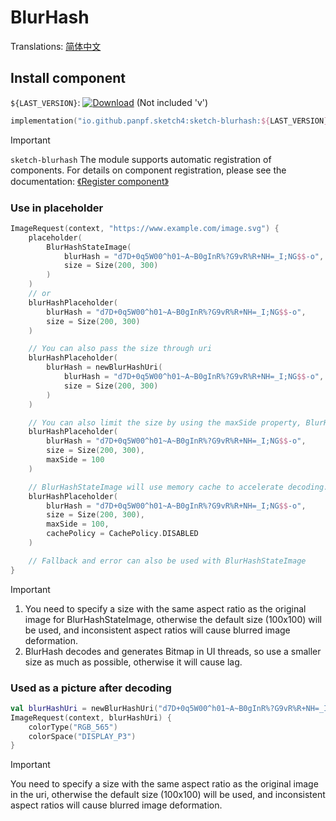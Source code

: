 # BlurHash

Translations: [简体中文](blurhash.zh.md)

## Install component

`${LAST_VERSION}`: [![Download][version_icon]][version_link] (Not included 'v')

```kotlin
implementation("io.github.panpf.sketch4:sketch-blurhash:${LAST_VERSION}")
```

> [!IMPORTANT]
> `sketch-blurhash` The module supports automatic registration of components. For details
> on component registration, please see the
> documentation: [《Register component》](register_component.md)

### Use in placeholder

```kotlin
ImageRequest(context, "https://www.example.com/image.svg") {
    placeholder(
        BlurHashStateImage(
            blurHash = "d7D+0q5W00^h01~A~B0gInR%?G9vR%R+NH=_I;NG$$-o",
            size = Size(200, 300)
        )
    )
    // or
    blurHashPlaceholder(
        blurHash = "d7D+0q5W00^h01~A~B0gInR%?G9vR%R+NH=_I;NG$$-o",
        size = Size(200, 300)
    )

    // You can also pass the size through uri
    blurHashPlaceholder(
        blurHash = newBlurHashUri(
            blurHash = "d7D+0q5W00^h01~A~B0gInR%?G9vR%R+NH=_I;NG$$-o",
            size = Size(200, 300)
        )
    )

    // You can also limit the size by using the maxSide property, BlurHashStateImage will scale blur images in a ratio
    blurHashPlaceholder(
        blurHash = "d7D+0q5W00^h01~A~B0gInR%?G9vR%R+NH=_I;NG$$-o",
        size = Size(200, 300),
        maxSide = 100
    )

    // BlurHashStateImage will use memory cache to accelerate decoding. You can control the cachePolicy attribute. BlurHashStateImage to use memory cache.
    blurHashPlaceholder(
        blurHash = "d7D+0q5W00^h01~A~B0gInR%?G9vR%R+NH=_I;NG$$-o",
        size = Size(200, 300),
        maxSide = 100,
        cachePolicy = CachePolicy.DISABLED
    )

    // Fallback and error can also be used with BlurHashStateImage
}
```

> [!IMPORTANT]
> 1. You need to specify a size with the same aspect ratio as the original image for
     BlurHashStateImage, otherwise the default size (100x100) will be used, and inconsistent aspect
     ratios will cause blurred image deformation.
> 2. BlurHash decodes and generates Bitmap in UI threads, so use a smaller size as much as possible,
     otherwise it will cause lag.

### Used as a picture after decoding

```kotlin
val blurHashUri = newBlurHashUri("d7D+0q5W00^h01~A~B0gInR%?G9vR%R+NH=_I;NG$$-o", Size(200, 300))
ImageRequest(context, blurHashUri) {
    colorType("RGB_565")
    colorSpace("DISPLAY_P3")
}
```

> [!IMPORTANT]
> You need to specify a size with the same aspect ratio as the original image in the uri, otherwise
> the default size (100x100) will be used, and inconsistent aspect ratios will cause blurred image
> deformation.


[version_icon]: https://img.shields.io/maven-central/v/io.github.panpf.sketch4/sketch-singleton

[version_link]: https://repo1.maven.org/maven2/io/github/panpf/sketch4/